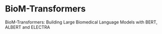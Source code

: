 # BioM-Transformers
BioM-Transformers: Building Large Biomedical Language Models with BERT, ALBERT and ELECTRA
